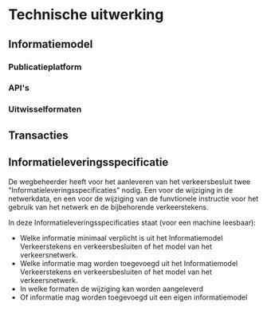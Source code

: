 # Technische uitwerking

## Informatiemodel


### Publicatieplatform


### API's


### Uitwisselformaten


## Transacties


## Informatieleveringsspecificatie
De wegbeheerder heeft voor het aanleveren van het verkeersbesluit twee "Informatieleveringsspecificaties" nodig. Een voor de wijziging in de netwerkdata, en een voor de wijziging van de funvtionele instructie voor het gebruik van het netwerk en de bijbehorende verkeerstekens. 

In deze Informatieleveringsspecificaties staat (voor een machine leesbaar):
- Welke informatie minimaal verplicht is uit het Informatiemodel Verkeerstekens en verkeersbesluiten of het model van het verkeersnetwerk. 
- Welke informatie mag worden toegevoegd uit het Informatiemodel Verkeerstekens en verkeersbesluiten of het model van het verkeersnetwerk. 
- In welke formaten de wijziging kan worden aangeleverd
- Of informatie mag worden toegevoegd uit een eigen informatiemodel







